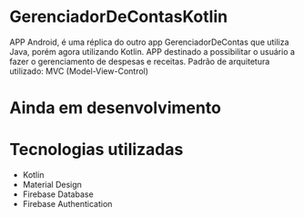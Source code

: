 # GerenciadorDeContasKotlin
APP Android, é uma réplica do outro app GerenciadorDeContas que utiliza Java, porém agora utilizando Kotlin. 
APP destinado a possibilitar o usuário a fazer o gerenciamento de despesas e receitas. Padrão de arquitetura utilizado: MVC (Model-View-Control)

# Ainda em desenvolvimento

# Tecnologias utilizadas

- Kotlin
- Material Design
- Firebase Database
- Firebase Authentication
